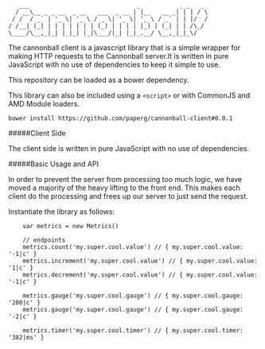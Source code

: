        ___                              _           _ _   _ 
      / __\__ _ _ __  _ __   ___  _ __ | |__   __ _| | | / \
     / /  / _` | '_ \| '_ \ / _ \| '_ \| '_ \ / _` | | |/  /
    / /__| (_| | | | | | | | (_) | | | | |_) | (_| | | /\_/ 
    \____/\__,_|_| |_|_| |_|\___/|_| |_|_.__/ \__,_|_|_\/   
                                                        

The cannonball client is a javascript library that is a simple wrapper for
making HTTP requests to the Cannonball server.It is written in pure JavaScript
with no use of dependencies to keep it simple to use.

This repository can be loaded as a bower dependency.

This library can also be included using a `<script>` or with CommonJS and AMD
Module loaders.

```
bower install https://github.com/paperg/cannonball-client#0.0.1
```

#####Client Side

The client side is written in pure JavaScript with no use of dependencies.

#####Basic Usage and API

In order to prevent the server from processing too much logic, we have moved
a majority of the heavy lifting to the front end.  This makes each client do
the processing and frees up our server to just send the request.

Instantiate the library as follows:

```
	var metrics = new Metrics()

	// endpoints
	metrics.count('my.super.cool.value') // { my.super.cool.value: '-1|c' }
	metrics.increment('my.super.cool.value') // { my.super.cool.value: '1|c' }
	metrics.decrement('my.super.cool.value') // { my.super.cool.value: '-1|c' }

	metrics.gauge('my.super.cool.gauge') // { my.super.cool.gauge: '200|c' }
	metrics.gauge('my.super.cool.gauge') // { my.super.cool.gauge: '-2|c' }

	metrics.timer('my.super.cool.timer') // { my.super.cool.timer: '382|ms' }
```

